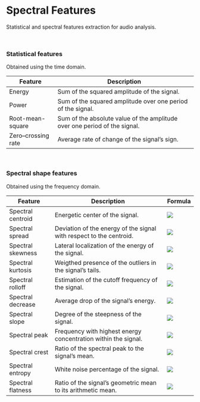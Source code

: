 # Spectral Features
Statistical and spectral features extraction for audio analysis.

<br>



### Statistical features

Obtained using the time domain.

| Feature            | Description                                                  |
| ------------------ | ------------------------------------------------------------ |
| Energy             | Sum of the squared amplitude of the signal.                  |
| Power              | Sum of the squared amplitude over one period of the signal.  |
| Root-mean-square   | Sum of the absolute value of the amplitude over one period of the signal. |
| Zero–crossing rate | Average rate of change of the signal’s sign.                 |

<br>



### Spectral shape features

Obtained using the frequency domain.

| Feature           | Description                                                  | Formula                                                      |
| ----------------- | ------------------------------------------------------------ | ------------------------------------------------------------ |
| Spectral centroid | Energetic center of the signal.                              | <img src="https://render.githubusercontent.com/render/math?math=\color{grey}\mu_1=\dfrac{\sum_{k=0}^N\|X_k\|\, k}{\sum_{k=0}^N\|X_k\|}"> |
| Spectral spread   | Deviation of the energy of the signal with respect to the centroid. | <img src="https://render.githubusercontent.com/render/math?math=\color{grey}\mu_2=\sqrt{\dfrac{\sum_{k=0}^N(k-\mu_1)^2\,\|X_k\|}{\sum_{k=0}^N\|X_k\|}}"> |
| Spectral skewness | Lateral localization of the energy of the signal.            | <img src="https://render.githubusercontent.com/render/math?math=\color{grey}\mu_3=\dfrac{\sum_{k=0}^N(k-\mu_1)^3\,\|X_k\|}{\mu_2^3\,\sum_{k=0}^N\|X_k\|}"> |
| Spectral kurtosis | Weigthed presence of the outliers in the signal’s tails.     | <img src="https://render.githubusercontent.com/render/math?math=\color{grey}\mu_4=\dfrac{\sum_{k=0}^N(k-\mu_1)^4\,\|X_k\|}{\mu_2^4\,\sum_{k=0}^N\|X_k\|}-3"> |
| Spectral rolloff  | Estimation of the cutoff frequency of the signal.            | <img src="https://render.githubusercontent.com/render/math?math=\color{grey}\mathrm{R}=k\|_{\small{\sum_{k=0}^N\|X_k\|=\tau\sum_{k=0}^N\|X_k\|}}"> |
| Spectral decrease | Average drop of the signal’s energy.                         | <img src="https://render.githubusercontent.com/render/math?math=\color{grey}\mathrm{D}=\dfrac{\sum_{k=0}^N\frac{\|X_k\|-\|X_0\|}{N-1}}{\sum_{k=0}^N\|X_k\|}"> |
| Spectral slope    | Degree of the steepness of the signal.                       | <img src="https://render.githubusercontent.com/render/math?math=\color{grey}\mathrm{S}=\dfrac{\sum_{k=0}^N(k-\bar{k})(\|X_k\|-\bar{\|X_k\|})}{\sum_{k=0}^N(k-\bar{k})^2}"> |
| Spectral peak     | Frequency with highest energy concentration within the signal. | <img src="https://render.githubusercontent.com/render/math?math=\color{grey}\mathrm{P}=\max(\|X_k\|)"> |
| Spectral crest    | Ratio of the spectral peak to the signal’s mean.             | <img src="https://render.githubusercontent.com/render/math?math=\color{grey}\mathrm{C}=\dfrac{\max(\|X_k\|)}{\bar{\|X_k\|}}"> |
| Spectral entropy  | White noise percentage of the signal.                        | <img src="https://render.githubusercontent.com/render/math?math=\color{grey}\mathrm{E}=-\dfrac{\sum_{k=0}^N\tilde{\|X_k\|}\,\log(\tilde{\|X_k\|})}{\log(N)}"> |
| Spectral flatness | Ratio of the signal’s geometric mean to its arithmetic mean. | <img src="https://render.githubusercontent.com/render/math?math=\color{grey}\mathrm{F}=\dfrac{\sqrt[N]{\prod_{k=0}^N\|X_k\|}}{\frac{1}{N}\sum_{k=0}^N\|X_k\|}"> |
